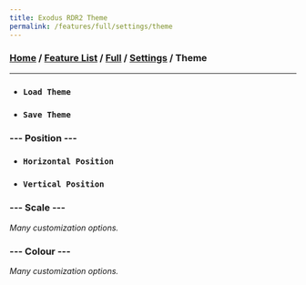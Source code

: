 ```yaml
---
title: Exodus RDR2 Theme
permalink: /features/full/settings/theme
---
```

### [Home](/) / [Feature List](/features) / [Full](/features/full) / [Settings](/features/full/settings) / Theme
---
- ### `Load Theme`
- ### `Save Theme`
### --- Position ---
- ### `Horizontal Position`
- ### `Vertical Position`
### --- Scale ---
*Many customization options.*
### --- Colour ---
*Many customization options.*
